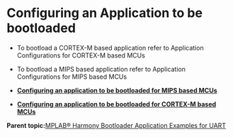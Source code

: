 # Configuring an Application to be bootloaded

-   To bootload a CORTEX-M based application refer to Application Configurations for CORTEX-M based MCUs

-   To bootload a MIPS based application refer to Application Configurations for MIPS based MCUs


-   **[Configuring an application to be bootloaded for MIPS based MCUs](GUID-3E6213D5-3312-49A9-A6C7-897B8AD57414.md)**  

-   **[Configuring an application to be bootloaded for CORTEX-M based MCUs](GUID-CC123855-6D3C-458D-8A42-C73711B21E4F.md)**  


**Parent topic:**[MPLAB® Harmony Bootloader Application Examples for UART](GUID-B72472E8-6E25-4036-8A27-70D70540E725.md)

